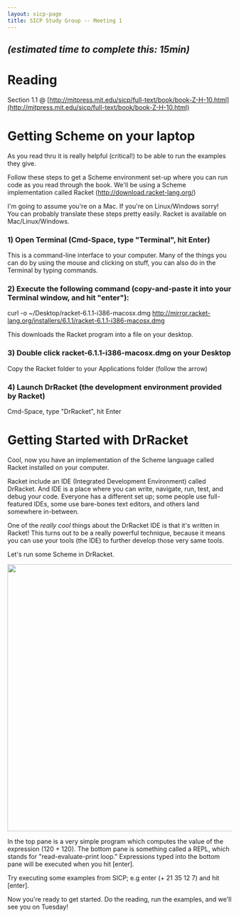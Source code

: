 ```yaml
---
layout: sicp-page
title: SICP Study Group -- Meeting 1
---
```

## <i>(estimated time to complete this: 15min)</i>

# Reading
Section 1.1 @ [http://mitpress.mit.edu/sicp/full-text/book/book-Z-H-10.html](http://mitpress.mit.edu/sicp/full-text/book/book-Z-H-10.html)

# Getting Scheme on your laptop
As you read thru it is really helpful (critical!) to be able to run the examples they give.

Follow these steps to get a Scheme environment set-up where you can run code as you read through the book. We'll be using a Scheme implementation called Racket (http://download.racket-lang.org/) 

I'm going to assume you're on a Mac. If you're on Linux/Windows sorry! You can probably translate these steps pretty easily. Racket is available on Mac/Linux/Windows.

### 1) Open Terminal (Cmd-Space, type "Terminal", hit Enter)

This is a command-line interface to your computer. Many of the things you can do by using the mouse and clicking on stuff, you can also do in the Terminal by typing commands.

### 2) Execute the following command (copy-and-paste it into your Terminal window, and hit "enter"):

curl -o ~/Desktop/racket-6.1.1-i386-macosx.dmg http://mirror.racket-lang.org/installers/6.1.1/racket-6.1.1-i386-macosx.dmg

This downloads the Racket program into a file on your desktop.

### 3) Double click racket-6.1.1-i386-macosx.dmg on your Desktop

Copy the Racket folder to your Applications folder (follow the arrow)

### 4) Launch DrRacket (the development environment provided by Racket)

Cmd-Space, type "DrRacket", hit Enter

# Getting Started with DrRacket

Cool, now you have an implementation of the Scheme language called Racket installed on your computer.

Racket include an IDE (Integrated Development Environment) called DrRacket. And IDE is a place where you can write, navigate, run, test, and debug your code. Everyone has a different set up; some people use full-featured IDEs, some use bare-bones text editors, and others land somewhere in-between.

One of the *really cool* things about the DrRacket IDE is that it's written in Racket! This turns out to be a really powerful technique, because it means you can use your tools (the IDE) to further develop those very same tools.

Let's run some Scheme in DrRacket.

<img src="https://draftin.com:443/images/28309?token=ZD2E7KlT8IUmAqTQgtlbnKIgPAiA3KHoAR__G3JQfAazLaLzGbTn3kgK-jXUvckZ5qWheD4Ab1b-MhgLhPsHYi4" width="600" />

In the top pane is a very simple program which computes the value of the expression (120 + 120). The bottom pane is something called a REPL, which stands for "read-evaluate-print loop." Expressions typed into the bottom pane will be executed when you hit [enter].

Try executing some examples from SICP; e.g enter (+ 21 35 12 7) and hit [enter].

Now you're ready to get started. Do the reading, run the examples, and we'll see you on Tuesday!